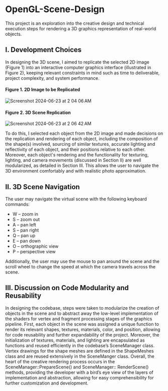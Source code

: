 # OpenGL-Scene-Design

This project is an exploration into the creative design and technical execution steps for rendering a 3D graphics representation of real-world objects.

## I. Development Choices
In designing the 3D scene, I aimed to replicate the selected 2D image (Figure 1) into an interactive computer graphics interface (illustrated in Figure 2), keeping relevant constraints in mind such as time to deliverable, project complexity, and system performance.

#### Figure 1. 2D Image to be Replicated
![Screenshot 2024-06-23 at 2 04 06 AM](https://github.com/jpthefish/OpenGL-Scene-Design/assets/89939389/7034db62-32e3-4665-925c-706fbe9f0413)

#### Figure 2. 3D Scene Replication
![Screenshot 2024-06-23 at 2 06 42 AM](https://github.com/jpthefish/OpenGL-Scene-Design/assets/89939389/a7e071a9-eb30-4f50-a847-8448cf6d772b)

To do this, I selected each object from the 2D image and made decisions on the replication and rendering of each object, including the composition of the shape(s) involved, sourcing of similar textures, accurate lighting and reflectivity of each object, and their positions relative to each other. Moreover, each object's rendering and the functionality for texturing, lighting, and camera movements (discussed in Section II) are well modularized, as detailed in Section III. This allows the user to navigate the 3D environment comfortably and with realistic photo approximation.

## II. 3D Scene Navigation
The user may navigate the virtual scene with the following keyboard commands:
- W – zoom in
- S – zoom out
- A – pan left	
- S – pan right
- Q – pan up	
- E – pan down
- O – orthographic view	
- P – perspective view

Additionally, the user may use the mouse to pan around the scene and the scroll wheel to change the speed at which the camera travels across the scene.

## III. Discussion on Code Modularity and Reusability
In designing the codebase, steps were taken to modularize the creation of objects in the scene and to abstract away the low-level implementation of the shaders for vertex and fragment processing stages of the graphics pipeline. First, each object in the scene was assigned a unique function to render its relevant shapes, textures, materials, color, and position, allowing for code reusability and further expandability of the project. Moreover, the initialization of textures, materials, and lighting are encapsulated as functions and reused efficiently in the codebase’s SceneManager class. Vertex drawings for the shape meshes are defined in the ShapeMeshes class and are reused extensively in the SceneManger class. Overall, the heart of the creative rendering process occurs in the SceneManager::PrepareScene() and SceneManager:: RenderScene() methods, providing the developer with a bird’s eye view of the layers of implementation and abstraction, allowing for easy comprehensibility for further customization and development.
